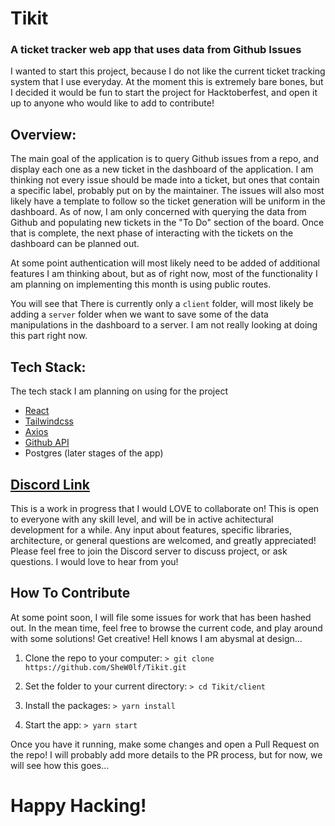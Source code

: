 # Tikit

### A ticket tracker web app that uses data from Github Issues

I wanted to start this project, because I do not like the current ticket tracking system that I use everyday. At the moment this is extremely bare bones, but I decided it would be fun to start the project for Hacktoberfest, and open it up to anyone who would like to add to contribute!

## Overview:
The main goal of the application is to query Github issues from a repo, and display each one as a new ticket in the dashboard of the application. I am thinking not every issue should be made into a ticket, but ones that contain a specific label, probably put on by the maintainer. The issues will also most likely have a template to follow so the ticket generation will be uniform in the dashboard. As of now, I am only concerned with querying the data from Github and populating new tickets in the "To Do" section of the board. Once that is complete, the next phase of interacting with the tickets on the dashboard can be planned out. 

At some point authentication will most likely need to be added of additional features I am thinking about, but as of right now, most of the functionality I am planning on implementing this month is using public routes. 

You will see that There is currently only a `client` folder, will most likely be adding a `server` folder when we want to save some of the data manipulations in the dashboard to a server. I am not really looking at doing this part right now. 

## Tech Stack:
The tech stack I am planning on using for the project

- [React](https://reactjs.org/docs/getting-started.html)
- [Tailwindcss](https://tailwindcss.com/)
- [Axios](https://github.com/axios/axios)
- [Github API](https://docs.github.com/en/free-pro-team@latest/rest)
- Postgres (later stages of the app)

## [Discord Link](https://discord.gg/Yn88v7y)
This is a work in progress that I would LOVE to collaborate on! This is open to everyone with any skill level, and will be in active achitectural development for a while. Any input about features, specific libraries, architecture, or general questions are welcomed, and greatly appreciated! Please feel free to join the Discord server to discuss project, or ask questions. I would love to hear from you!

## How To Contribute
At some point soon, I will file some issues for work that has been hashed out. In the mean time, feel free to browse the current code, and play around with some solutions! Get creative! Hell knows I am abysmal at design...

1. Clone the repo to your computer:
`> git clone https://github.com/SheW0lf/Tikit.git`

2. Set the folder to your current directory:
`> cd Tikit/client`

3. Install the packages:
`> yarn install`

4. Start the app:
`> yarn start`

Once you have it running, make some changes and open a Pull Request on the repo! I will probably add more details to the PR process, but for now, we will see how this goes...

# Happy Hacking!